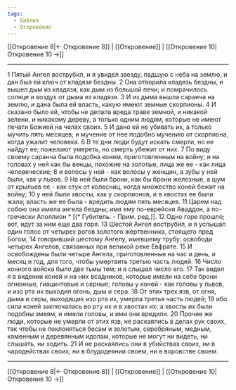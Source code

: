 ```yaml
---
tags:
  - Библия
  - Откровение
---
```

[[Откровение 8|← Откровение 8]] | [[Откровение]] | [[Откровение 10|Откровение 10 →]]

---
1 Пятый Ангел вострубил, и я увидел звезду, падшую с неба на землю, и дан был ей ключ от кладязя бездны.
2 Она отворила кладязь бездны, и вышел дым из кладязя, как дым из большой печи; и помрачилось солнце и воздух от дыма из кладязя.
3 И из дыма вышла саранча на землю, и дана была ей власть, какую имеют земные скорпионы.
4 И сказано было ей, чтобы не делала вреда траве земной, и никакой зелени, и никакому дереву, а только одним людям, которые не имеют печати Божией на челах своих.
5 И дано ей не убивать их, а только мучить пять месяцев; и мучение от нее подобно мучению от скорпиона, когда ужалит человека.
6 В те дни люди будут искать смерти, но не найдут ее; пожелают умереть, но смерть убежит от них.
7 По виду своему саранча была подобна коням, приготовленным на войну; и на головах у ней как бы венцы, похожие на золотые, лица же ее - как лица человеческие;
8 и волосы у ней - как волосы у женщин, а зубы у ней были, как у львов.
9 На ней были брони, как бы брони железные, а шум от крыльев ее - как стук от колесниц, когда множество коней бежит на войну;
10 у ней были хвосты, как у скорпионов, и в хвостах ее были жала; власть же ее была - вредить людям пять месяцев.
11 Царем над собою она имела ангела бездны; имя ему по-еврейски Аваддон, а по-гречески Аполлион * [(* Губитель. - Прим. ред.)].
12 Одно горе прошло; вот, идут за ним еще два горя.
13 Шестой Ангел вострубил, и я услышал один голос от четырех рогов золотого жертвенника, стоящего пред Богом,
14 говоривший шестому Ангелу, имевшему трубу: освободи четырех Ангелов, связанных при великой реке Евфрате.
15 И освобождены были четыре Ангела, приготовленные на час и день, и месяц и год, для того, чтобы умертвить третью часть людей.
16 Число конного войска было две тьмы тем; и я слышал число его.
17 Так видел я в видении коней и на них всадников, которые имели на себе брони огненные, гиацинтовые и серные; головы у коней - как головы у львов, и изо рта их выходил огонь, дым и сера.
18 От этих трех язв, от огня, дыма и серы, выходящих изо рта их, умерла третья часть людей;
19 ибо сила коней заключалась во рту их и в хвостах их; а хвосты их были подобны змеям, и имели головы, и ими они вредили.
20 Прочие же люди, которые не умерли от этих язв, не раскаялись в делах рук своих, так чтобы не поклоняться бесам и золотым, серебряным, медным, каменным и деревянным идолам, которые не могут ни видеть, ни слышать, ни ходить.
21 И не раскаялись они в убийствах своих, ни в чародействах своих, ни в блудодеянии своем, ни в воровстве своем.

---
[[Откровение 8|← Откровение 8]] | [[Откровение]] | [[Откровение 10|Откровение 10 →]]